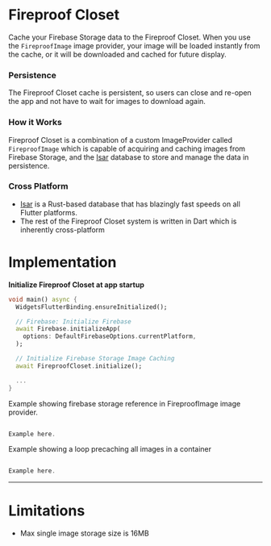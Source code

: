 # Fireproof Closet
Cache your Firebase Storage data to the Fireproof Closet. When you use the `FireproofImage`
image provider, your image will be loaded instantly from the cache, or it will be downloaded and cached for future display.

### Persistence
The Fireproof Closet cache is persistent, so users can close and re-open the app
and not have to wait for images to download again.

### How it Works
Fireproof Closet is a combination of a custom ImageProvider called `FireproofImage` which
is capable of acquiring and caching images from Firebase Storage, and the [Isar](https://github.com/isar/isar)
database to store and manage the data in persistence.

### Cross Platform
- [Isar](https://github.com/isar/isar) is a Rust-based database that has blazingly fast speeds on all Flutter platforms.
- The rest of the Fireproof Closet system is written in Dart which is inherently cross-platform

# Implementation
**Initialize Fireproof Closet at app startup**
```dart
void main() async {
  WidgetsFlutterBinding.ensureInitialized();

  // Firebase: Initialize Firebase
  await Firebase.initializeApp(
    options: DefaultFirebaseOptions.currentPlatform,
  );

  // Initialize Firebase Storage Image Caching
  await FireproofCloset.initialize();

  ...
}
```

Example showing firebase storage reference in FireproofImage image provider.
```dart

Example here.

```

Example showing a loop precaching all images in a container
```dart

Example here.

```

---

# Limitations
- Max single image storage size is 16MB
